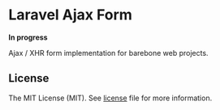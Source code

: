 # Laravel Ajax Form

**In progress** 

Ajax / XHR form implementation for barebone web projects.

## License

The MIT License (MIT). See [license](./LICENSE) file for more information.

[generator]: https://github.com/JJWesterkamp/ts-package-boilerplate/generate
